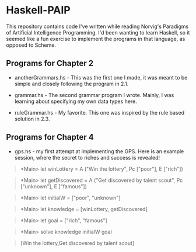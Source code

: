Haskell-PAIP
============
This repository contains code I've written while reading Norvig's Paradigms of Artificial Intelligence Programming. I'd been wanting to learn Haskell, so it seemed like a fun exercise to implement the programs in that language, as opposed to Scheme.

Programs for Chapter 2
----------------------
* anotherGrammars.hs - This was the first one I made, it was meant to be simple and closely following the program in 2.1.

* grammar.hs - The second grammar program I wrote. Mainly, I was learning about specifying my own data types here.

* ruleGrammar.hs - My favorite. This one was inspired by the rule based solution in 2.3.

Programs for Chapter 4
----------------------
* gps.hs - my first attempt at implementing the GPS. Here is an example session, where the secret to riches and success is revealed!

> *Main> let winLottery = A ("Win the lottery", Pc ["poor"], E ["rich"])

> *Main> let getDiscovered = A ("Get discovered by talent scout", Pc ["unknown"], E ["famous"])

> *Main> let initialW = ["poor", "unknown"]

> *Main> let knowledge = [winLottery, getDiscovered]

> *Main> let goal = ["rich", "famous"]

> *Main> solve knowledge initialW goal

> [Win the lottery,Get discovered by talent scout]
